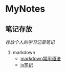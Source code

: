 # MyNotes
## 笔记存放

*存放个人的学习记录笔记*

1. markdown
     * [markdown常用语法](md/howUseMarkdown.md)
     * [js笔记](md/jsNotes.md)

